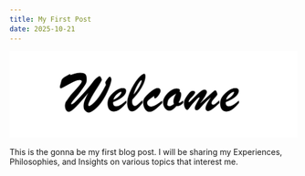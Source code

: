 ```yaml
---
title: My First Post
date: 2025-10-21
---
```

<img src="../../../public/Assets/welcome.png" alt="welcome image">

This is the gonna be my first blog post. I will be sharing my Experiences, Philosophies, and Insights on various topics that interest me. 

